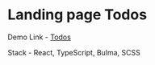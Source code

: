 # Landing page Todos
Demo Link - [Todos](https://serhiiromaniukwd.github.io/todos-react/)

Stack - React, TypeScript, Bulma, SCSS 
